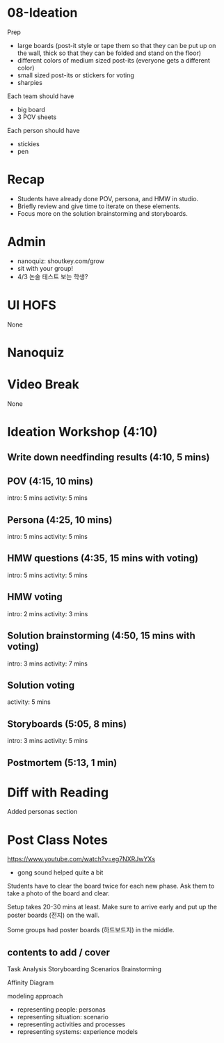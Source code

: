 # 08-Ideation

Prep

- large boards (post-it style or tape them so that they can be put up on the wall, thick so that they can be folded and stand on the floor)
- different colors of medium sized post-its (everyone gets a different color)
- small sized post-its or stickers for voting
- sharpies

Each team should have

- big board
- 3 POV sheets

Each person should have

- stickies
- pen



# Recap
- Students have already done POV, persona, and HMW in studio.
- Briefly review and give time to iterate on these elements.
- Focus more on the solution brainstorming and storyboards.

# Admin
- nanoquiz: shoutkey.com/grow
- sit with your group!
- 4/3 논술 테스트 보는 학생?

# UI HOFS
None

# Nanoquiz


# Video Break
None

# Ideation Workshop (4:10)

## Write down needfinding results (4:10, 5 mins)

## POV (4:15, 10 mins)
intro: 5 mins
activity: 5 mins

## Persona (4:25, 10 mins)
intro: 5 mins
activity: 5 mins

## HMW questions (4:35, 15 mins with voting)
intro: 5 mins
activity: 5 mins

## HMW voting
intro: 2 mins
activity: 3 mins

## Solution brainstorming (4:50, 15 mins with voting)
intro: 3 mins
activity: 7 mins

## Solution voting
activity: 5 mins

## Storyboards (5:05, 8 mins)
intro: 3 mins
activity: 5 mins

## Postmortem (5:13, 1 min)

# Diff with Reading
Added personas section

# Post Class Notes

https://www.youtube.com/watch?v=eg7NXRJwYXs

- gong sound helped quite a bit

Students have to clear the board twice for each new phase. Ask them to take a photo of the board and clear.

Setup takes 20-30 mins at least. Make sure to arrive early and put up the poster boards (전지) on the wall.

Some groups had poster boards (하드보드지) in the middle.

## contents to add / cover

Task Analysis
Storyboarding
Scenarios
Brainstorming

Affinity Diagram

modeling approach

- representing people: personas
- representing situation: scenario
- representing activities and processes
- representing systems: experience models

